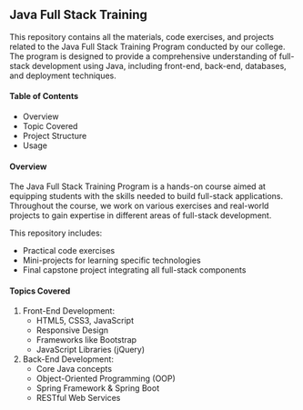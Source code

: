 <h2>Java Full Stack Training</h2>

<p>This repository contains all the materials, code exercises, and projects related to the Java Full Stack Training Program conducted by our college. The program is designed to provide a comprehensive understanding of full-stack development using Java, including front-end, back-end, databases, and deployment techniques.</p>

<h4>Table of Contents</h4>
<ul>
  <li>Overview</li>
  <li>Topic Covered</li>
  <li>Project Structure</li>
  <li>Usage</li>
</ul>

<h4>Overview</h4>
<p>The Java Full Stack Training Program is a hands-on course aimed at equipping students with the skills needed to build full-stack applications. Throughout the course, we work on various exercises and real-world projects to gain expertise in different areas of full-stack development.</p>
<p>This repository includes:</p>
<ul>
  <li>Practical code exercises</li>
  <li>Mini-projects for learning specific technologies</li>
  <li>Final capstone project integrating all full-stack components</li>
</ul>

<h4>Topics Covered</h4>
<ol>
  <li>
    Front-End Development:
    <ul>
      <li>HTML5, CSS3, JavaScript</li>
      <li>Responsive Design</li>
      <li>Frameworks like Bootstrap</li>
      <li>JavaScript Libraries (jQuery)</li>
    </ul>
  </li>
  <li>
    Back-End Development:
    <ul>
      <li>Core Java concepts</li>
      <li>Object-Oriented Programming (OOP)</li>
      <li>Spring Framework & Spring Boot</li>
      <li>RESTful Web Services</li>
    </ul>
  </li>
</ol>
